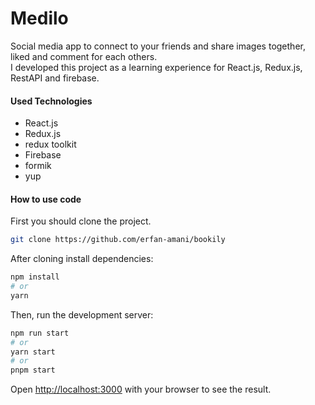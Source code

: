 # Medilo

Social media app to connect to your friends and share images together, liked and comment for each others.<br />
I developed this project as a learning experience for React.js, Redux.js, RestAPI and firebase.<br />

#### Used Technologies
- React.js
- Redux.js
- redux toolkit
- Firebase
- formik
- yup

#### How to use code

First you should clone the project.
```bash
git clone https://github.com/erfan-amani/bookily
```

After cloning install dependencies:
```bash
npm install 
# or
yarn
```

Then, run the development server:

```bash
npm run start
# or
yarn start
# or
pnpm start
```

Open [http://localhost:3000](http://localhost:3000) with your browser to see the result.
